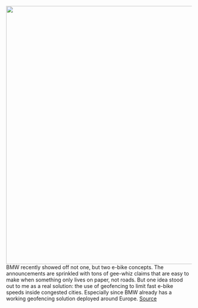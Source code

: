 <img src='https://cdn.vox-cdn.com/thumbor/UdBlkGjRBYCH0arJaDEhMZr8Y7I=/0x0:6656x4415/1200x800/filters:focal(2796x1676:3860x2740)/cdn.vox-cdn.com/uploads/chorus_image/image/69833376/P90434283_highRes_bmw_i_vision_amby_in.0.jpg' width='700px' /><br/>
BMW recently showed off not one, but two e-bike concepts. The announcements are sprinkled with tons of gee-whiz claims that are easy to make when something only lives on paper, not roads. But one idea stood out to me as a real solution: the use of geofencing to limit fast e-bike speeds inside congested cities. Especially since BMW already has a working geofencing solution deployed around Europe.
<a href='https://www.theverge.com/2021/9/9/22664259/speed-pedelec-geofencing-speed-control-electric-bike'> Source <a/>